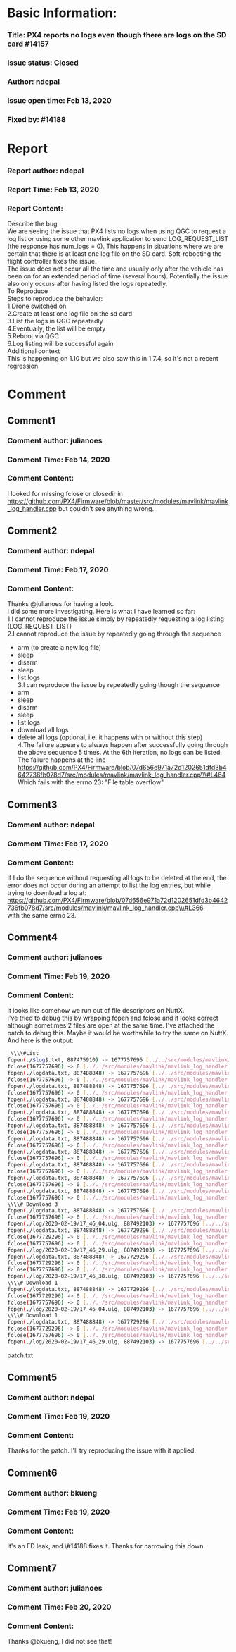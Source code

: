 # Basic Information:
### Title:  PX4 reports no logs even though there are logs on the SD card #14157 
### Issue status: Closed
### Author: ndepal
### Issue open time: Feb 13, 2020
### Fixed by: #14188
# Report
### Report author: ndepal
### Report Time: Feb 13, 2020
### Report Content:   
Describe the bug    
We are seeing the issue that PX4 lists no logs when using QGC to request a log list or using some other mavlink application to send LOG_REQUEST_LIST (the response has num_logs = 0). This happens in situations where we are certain that there is at least one log file on the SD card. Soft-rebooting the flight controller fixes the issue.  
The issue does not occur all the time and usually only after the vehicle has been on for an extended period of time (several hours). Potentially the issue also only occurs after having listed the logs repeatedly.  
To Reproduce    
Steps to reproduce the behavior:  
1.Drone switched on  
2.Create at least one log file on the sd card  
3.List the logs in QGC repeatedly  
4.Eventually, the list will be empty  
5.Reboot via QGC  
6.Log listing will be successful again  
Additional context    
This is happening on 1.10 but we also saw this in 1.7.4, so it's not a recent regression.  

# Comment
## Comment1
### Comment author: julianoes
### Comment Time: Feb 14, 2020
### Comment Content:   
I looked for missing fclose or closedir in https://github.com/PX4/Firmware/blob/master/src/modules/mavlink/mavlink_log_handler.cpp but couldn't see anything wrong.  

## Comment2
### Comment author: ndepal
### Comment Time: Feb 17, 2020
### Comment Content:   
Thanks @julianoes for having a look.  
I did some more investigating. Here is what I have learned so far:  
1.I cannot reproduce the issue simply by repeatedly requesting a log listing (LOG_REQUEST_LIST)  
2.I cannot reproduce the issue by repeatedly going through the sequence    
- arm (to create a new log file)    
- sleep    
- disarm    
- sleep    
- list logs    
3.I can reproduce the issue by repeatedly going though the sequence    
- arm    
- sleep    
- disarm    
- sleep    
- list logs    
- download all logs    
- delete all logs (optional, i.e. it happens with or without this step)    
4.The failure appears to always happen after successfully going through the above sequence 5 times. At the 6th iteration, no logs can be listed.  
The failure happens at the line  
https://github.com/PX4/Firmware/blob/07d656e971a72d1202651dfd3b4642736fb078d7/src/modules/mavlink/mavlink_log_handler.cpp\\\#L464  
Which fails with the errno 23: "File table overflow"  

## Comment3
### Comment author: ndepal
### Comment Time: Feb 17, 2020
### Comment Content:   
If I do the sequence without requesting all logs to be deleted at the end, the error does not occur during an attempt to list the log entries, but while trying to download a log at:  
https://github.com/PX4/Firmware/blob/07d656e971a72d1202651dfd3b4642736fb078d7/src/modules/mavlink/mavlink_log_handler.cpp\\\#L366  
with the same errno 23.  

## Comment4
### Comment author: julianoes
### Comment Time: Feb 19, 2020
### Comment Content:   
It looks like somehow we run out of file descriptors on NuttX.  
I've tried to debug this by wrapping fopen and fclose and it looks correct although sometimes 2 files are open at the same time. I've attached the patch to debug this. Maybe it would be worthwhile to try the same on NuttX.  
And here is the output:  
    
```bash     
 \\\\#List        
fopen(./$log$.txt, 887475910) -> 1677757696 [../../src/modules/mavlink/mavlink_log_handler.cpp:481]]        
fclose(1677757696) -> 0 [../../src/modules/mavlink/mavlink_log_handler.cpp:508]]        
fopen(./logdata.txt, 887488848) -> 1677757696 [../../src/modules/mavlink/mavlink_log_handler.cpp:383]]        
fclose(1677757696) -> 0 [../../src/modules/mavlink/mavlink_log_handler.cpp:407]]        
fopen(./logdata.txt, 887488848) -> 1677757696 [../../src/modules/mavlink/mavlink_log_handler.cpp:383]]        
fclose(1677757696) -> 0 [../../src/modules/mavlink/mavlink_log_handler.cpp:407]]        
fopen(./logdata.txt, 887488848) -> 1677757696 [../../src/modules/mavlink/mavlink_log_handler.cpp:383]]        
fclose(1677757696) -> 0 [../../src/modules/mavlink/mavlink_log_handler.cpp:407]]        
fopen(./logdata.txt, 887488848) -> 1677757696 [../../src/modules/mavlink/mavlink_log_handler.cpp:383]]        
fclose(1677757696) -> 0 [../../src/modules/mavlink/mavlink_log_handler.cpp:407]]        
fopen(./logdata.txt, 887488848) -> 1677757696 [../../src/modules/mavlink/mavlink_log_handler.cpp:383]]        
fclose(1677757696) -> 0 [../../src/modules/mavlink/mavlink_log_handler.cpp:407]]        
fopen(./logdata.txt, 887488848) -> 1677757696 [../../src/modules/mavlink/mavlink_log_handler.cpp:383]]        
fclose(1677757696) -> 0 [../../src/modules/mavlink/mavlink_log_handler.cpp:407]]        
fopen(./logdata.txt, 887488848) -> 1677757696 [../../src/modules/mavlink/mavlink_log_handler.cpp:383]]        
fclose(1677757696) -> 0 [../../src/modules/mavlink/mavlink_log_handler.cpp:407]]        
fopen(./logdata.txt, 887488848) -> 1677757696 [../../src/modules/mavlink/mavlink_log_handler.cpp:383]]        
fclose(1677757696) -> 0 [../../src/modules/mavlink/mavlink_log_handler.cpp:407]]        
fopen(./logdata.txt, 887488848) -> 1677757696 [../../src/modules/mavlink/mavlink_log_handler.cpp:383]]        
fclose(1677757696) -> 0 [../../src/modules/mavlink/mavlink_log_handler.cpp:407]]        
fopen(./logdata.txt, 887488848) -> 1677757696 [../../src/modules/mavlink/mavlink_log_handler.cpp:383]]        
fclose(1677757696) -> 0 [../../src/modules/mavlink/mavlink_log_handler.cpp:407]]        
\\\\# Download 3        
fopen(./logdata.txt, 887488848) -> 1677757696 [../../src/modules/mavlink/mavlink_log_handler.cpp:383]]        
fclose(1677757696) -> 0 [../../src/modules/mavlink/mavlink_log_handler.cpp:407]]        
fopen(./log/2020-02-19/17_46_04.ulg, 887492103) -> 1677757696 [../../src/modules/mavlink/mavlink_log_handler.cpp:422]]        
fopen(./logdata.txt, 887488848) -> 1677729296 [../../src/modules/mavlink/mavlink_log_handler.cpp:383]]        
fclose(1677729296) -> 0 [../../src/modules/mavlink/mavlink_log_handler.cpp:407]]        
fclose(1677757696) -> 0 [../../src/modules/mavlink/mavlink_log_handler.cpp:418]]        
fopen(./log/2020-02-19/17_46_29.ulg, 887492103) -> 1677757696 [../../src/modules/mavlink/mavlink_log_handler.cpp:422]]        
fopen(./logdata.txt, 887488848) -> 1677729296 [../../src/modules/mavlink/mavlink_log_handler.cpp:383]]        
fclose(1677729296) -> 0 [../../src/modules/mavlink/mavlink_log_handler.cpp:407]]        
fclose(1677757696) -> 0 [../../src/modules/mavlink/mavlink_log_handler.cpp:418]]        
fopen(./log/2020-02-19/17_46_38.ulg, 887492103) -> 1677757696 [../../src/modules/mavlink/mavlink_log_handler.cpp:422]]        
\\\\# Download 1        
fopen(./logdata.txt, 887488848) -> 1677729296 [../../src/modules/mavlink/mavlink_log_handler.cpp:383]]        
fclose(1677729296) -> 0 [../../src/modules/mavlink/mavlink_log_handler.cpp:407]]        
fclose(1677757696) -> 0 [../../src/modules/mavlink/mavlink_log_handler.cpp:418]]        
fopen(./log/2020-02-19/17_46_04.ulg, 887492103) -> 1677757696 [../../src/modules/mavlink/mavlink_log_handler.cpp:422]]        
\\\\# Download 1        
fopen(./logdata.txt, 887488848) -> 1677729296 [../../src/modules/mavlink/mavlink_log_handler.cpp:383]]        
fclose(1677729296) -> 0 [../../src/modules/mavlink/mavlink_log_handler.cpp:407]]        
fclose(1677757696) -> 0 [../../src/modules/mavlink/mavlink_log_handler.cpp:418]]        
fopen(./log/2020-02-19/17_46_29.ulg, 887492103) -> 1677757696 [../../src/modules/mavlink/mavlink_log_handler.cpp:422]]        
```  
patch.txt  

## Comment5
### Comment author: ndepal
### Comment Time: Feb 19, 2020
### Comment Content:   
Thanks for the patch. I'll try reproducing the issue with it applied.  

## Comment6
### Comment author: bkueng
### Comment Time: Feb 19, 2020
### Comment Content:   
It's an FD leak, and \\\#14188 fixes it. Thanks for narrowing this down.  

## Comment7
### Comment author: julianoes
### Comment Time: Feb 20, 2020
### Comment Content:   
Thanks @bkueng, I did not see that!  
